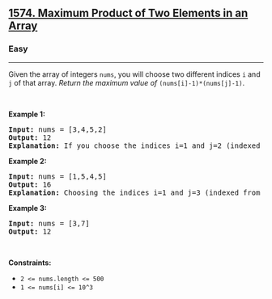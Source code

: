 <h2><a href="https://leetcode.com/problems/maximum-product-of-two-elements-in-an-array/?envType=problem-list-v2&envId=heap-priority-queue">1574. Maximum Product of Two Elements in an Array</a></h2><h3>Easy</h3><hr>Given the array of integers <code>nums</code>, you will choose two different indices <code>i</code> and <code>j</code> of that array. <em>Return the maximum value of</em> <code>(nums[i]-1)*(nums[j]-1)</code>.
<p>&nbsp;</p>
<p><strong class="example">Example 1:</strong></p>

<pre>
<strong>Input:</strong> nums = [3,4,5,2]
<strong>Output:</strong> 12 
<strong>Explanation:</strong> If you choose the indices i=1 and j=2 (indexed from 0), you will get the maximum value, that is, (nums[1]-1)*(nums[2]-1) = (4-1)*(5-1) = 3*4 = 12. 
</pre>

<p><strong class="example">Example 2:</strong></p>

<pre>
<strong>Input:</strong> nums = [1,5,4,5]
<strong>Output:</strong> 16
<strong>Explanation:</strong> Choosing the indices i=1 and j=3 (indexed from 0), you will get the maximum value of (5-1)*(5-1) = 16.
</pre>

<p><strong class="example">Example 3:</strong></p>

<pre>
<strong>Input:</strong> nums = [3,7]
<strong>Output:</strong> 12
</pre>

<p>&nbsp;</p>
<p><strong>Constraints:</strong></p>

<ul>
	<li><code>2 &lt;= nums.length &lt;= 500</code></li>
	<li><code>1 &lt;= nums[i] &lt;= 10^3</code></li>
</ul>
